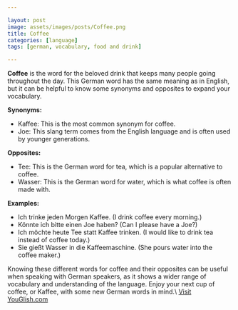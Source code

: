 ```yaml
---

layout: post
image: assets/images/posts/Coffee.png
title: Coffee
categories: [language]
tags: [german, vocabulary, food and drink]

---
```


**Coffee** is the word for the beloved drink that keeps many people going throughout the day. This German word has the same meaning as in English, but it can be helpful to know some synonyms and opposites to expand your vocabulary.

**Synonyms:**

- Kaffee: This is the most common synonym for coffee.
- Joe: This slang term comes from the English language and is often used by younger generations.

**Opposites:**

- Tee: This is the German word for tea, which is a popular alternative to coffee.
- Wasser: This is the German word for water, which is what coffee is often made with.

**Examples:**

- Ich trinke jeden Morgen Kaffee. (I drink coffee every morning.)
- Könnte ich bitte einen Joe haben? (Can I please have a Joe?)
- Ich möchte heute Tee statt Kaffee trinken. (I would like to drink tea instead of coffee today.)
- Sie gießt Wasser in die Kaffeemaschine. (She pours water into the coffee maker.)

Knowing these different words for coffee and their opposites can be useful when speaking with German speakers, as it shows a wider range of vocabulary and understanding of the language. Enjoy your next cup of coffee, or Kaffee, with some new German words in mind.\ <a id="yg-widget-0" class="youglish-widget" data-query="Coffee" data-lang="german" data-components="8412" data-auto-start="0" data-bkg-color="theme_light" data-title="How%20to%20pronounce%20Coffee%20in%20German"  rel="nofollow" href="https://youglish.com">Visit YouGlish.com</a><script async src="https://youglish.com/public/emb/widget.js" charset="utf-8"></script>